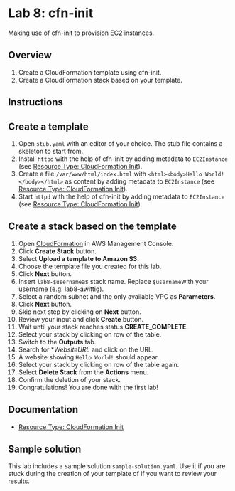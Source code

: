 # Lab 8: cfn-init

Making use of cfn-init to provision EC2 instances.

## Overview
1. Create a CloudFormation template using cfn-init.
1. Create a CloudFormation stack based on your template.

## Instructions

## Create a template
1. Open ``stub.yaml`` with an editor of your choice. The stub file contains a skeleton to start from.
1. Install ``httpd`` with the help of cfn-init by adding metadata to ``EC2Instance`` (see [Resource Type: CloudFormation Init](http://docs.aws.amazon.com/AWSCloudFormation/latest/UserGuide/aws-resource-init.html)).
1. Create a file ``/var/www/html/index.html`` with ``<html><body>Hello World!</body></html>`` as content by adding metadata to ``EC2Instance`` (see [Resource Type: CloudFormation Init](http://docs.aws.amazon.com/AWSCloudFormation/latest/UserGuide/aws-resource-init.html)).
1. Start ``httpd`` with the help of cfn-init by adding metadata to ``EC2Instance`` (see [Resource Type: CloudFormation Init](http://docs.aws.amazon.com/AWSCloudFormation/latest/UserGuide/aws-resource-init.html)).


## Create a stack based on the template
1. Open [CloudFormation](https://console.aws.amazon.com/cloudformation) in AWS Management Console.
1. Click **Create Stack** button.
1. Select **Upload a template to Amazon S3**.
1. Choose the template file you created for this lab.
1. Click **Next** button.
1. Insert ``lab8-$username``as stack name. Replace ``$username``with your username (e.g. lab8-awittig).
1. Select a random subnet and the only available VPC as **Parameters**.
1. Click **Next** button.
1. Skip next step by clicking on **Next** button.
1. Review your input and click **Create** button.
1. Wait until your stack reaches status **CREATE_COMPLETE**.
1. Select your stack by clicking on row of the table.
1. Switch to the **Outputs** tab.
1. Search for **WebsiteURL* and click on the URL.
1. A website showing ``Hello World!`` should appear.
1. Select your stack by clicking on row of the table again.
1. Select **Delete Stack** from the **Actions** menu.
1. Confirm the deletion of your stack.
1. Congratulations! You are done with the first lab!

## Documentation
* [Resource Type: CloudFormation Init](http://docs.aws.amazon.com/AWSCloudFormation/latest/UserGuide/aws-resource-init.html)

## Sample solution
This lab includes a sample solution ``sample-solution.yaml``. Use it if you are stuck during the creation of your template of if you want to review your results.